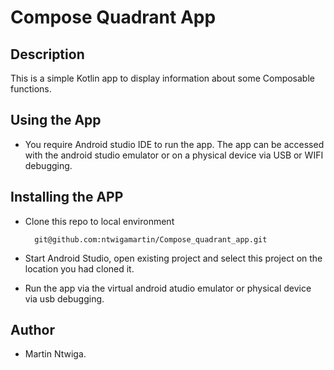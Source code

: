 # Compose Quadrant App
## Description
This is a simple Kotlin app to display information about some Composable functions.

## Using the App

- You require Android studio IDE to run the app. The app can be accessed with the android studio emulator
or on a physical device via USB or WIFI debugging.

## Installing the APP

- Clone this repo to local environment

        git@github.com:ntwigamartin/Compose_quadrant_app.git
- Start Android Studio, open existing project and select this project on the location you had cloned it.
- Run the app via the virtual android atudio emulator or physical device via usb debugging.

## Author

- Martin Ntwiga.
